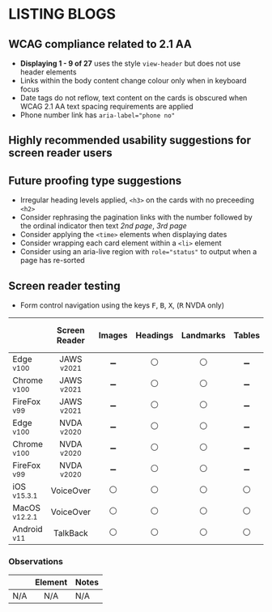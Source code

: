 # LISTING BLOGS
## WCAG compliance related to 2.1 AA
- **Displaying 1 - 9 of 27** uses the style `view-header` but does not use header elements
- Links within the body content change colour only when in keyboard focus
- Date tags do not reflow, text content on the cards is obscured when WCAG 2.1 AA text spacing requirements are applied
-  Phone number link has `aria-label="phone no"`

## Highly recommended usability suggestions for screen reader users

## Future proofing type suggestions
- Irregular heading levels applied, `<h3>` on the cards with no preceeding `<h2>`
- Consider rephrasing the pagination links with the number followed by the ordinal indicator then text _2nd page_, _3rd page_
- Consider applying the `<time>` elements when displaying dates
- Consider wrapping each card element within a `<li>` element
- Consider using an aria-live region with `role="status"` to output when a page has re-sorted

## Screen reader testing
- Form control navigation using the keys <kbd>F</kbd>, <kbd>B</kbd>, <kbd>X</kbd>, (<kbd>R</kbd> NVDA only)

|   |Screen Reader   | Images | Headings  |Landmarks   |Tables   | Lists |Links |Form Controls | Sort & Filter |	Pagination
|---|:-:|:-:|:-:|:-:|:-:|:-:|:-:|:-:|:-:|:-:|
| Edge <sup>v100</sup> 		| JAWS <sup>v2021</sup> 	| :heavy_minus_sign:  | :white_circle:  | :white_circle:  | :heavy_minus_sign:  | :white_circle:  | :white_circle:  | :white_circle:  |:white_circle:|:white_circle:|
| Chrome <sup>v100</sup> 	| JAWS <sup>v2021</sup>  	| :heavy_minus_sign:  | :white_circle:  | :white_circle:  | :heavy_minus_sign:  | :white_circle:  | :white_circle:  | :white_circle:  |:white_circle:|:white_circle:|
| FireFox <sup>v99</sup> 	| JAWS <sup>v2021</sup>   	| :heavy_minus_sign:  | :white_circle:  | :white_circle:  | :heavy_minus_sign:  | :white_circle:  | :white_circle:  | :white_circle:  |:white_circle:|:white_circle:|
| Edge <sup>v100</sup> 		| NVDA <sup>v2020</sup> 	| :heavy_minus_sign:  | :white_circle:  | :white_circle:  | :heavy_minus_sign:  | :white_circle:  | :white_circle: | :white_circle:  |:white_circle:|:white_circle:|
| Chrome <sup>v100</sup> 	| NVDA <sup>v2020</sup>  	| :heavy_minus_sign:  | :white_circle:  | :white_circle: | :heavy_minus_sign:  | :white_circle:  | :white_circle:  | :white_circle:  |:white_circle:|:white_circle:|
| FireFox <sup>v99</sup> 	| NVDA <sup>v2020</sup>   	| :heavy_minus_sign:  | :white_circle:  | :white_circle:  | :heavy_minus_sign:  | :white_circle:  | :white_circle:  | :white_circle:  |:white_circle:|:white_circle:|
| iOS <sup>v15.3.1</sup> 	| VoiceOver 				| :white_circle:  | :white_circle:  | :white_circle:  | :white_circle:  | :white_circle:  | :white_circle:  | :white_circle:  |:white_circle:|:white_circle:|
| MacOS <sup>v12.2.1</sup> 	| VoiceOver  				| :white_circle:  | :white_circle:  | :white_circle:  | :white_circle:  | :white_circle:  | :white_circle:  | :white_circle:  |:white_circle:|:white_circle:|
| Android <sup>v11</sup> 	| TalkBack 					| :white_circle:  | :white_circle:  | :white_circle:  | :white_circle:  | :white_circle:  | :white_circle:  | :white_circle:  |:white_circle:|:white_circle:|

### Observations
|  | Element  | Notes |
|---|:-:|---|
| N/A | N/A  | N/A  |

